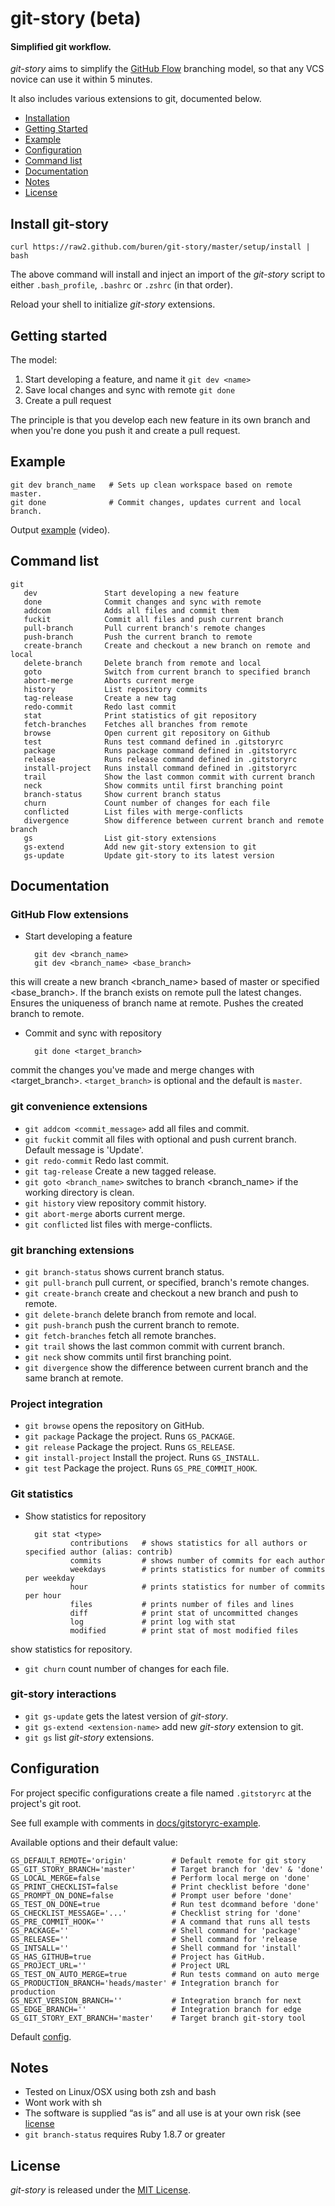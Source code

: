 # git-story (beta)

#### Simplified git workflow.

_git-story_ aims to simplify the [GitHub Flow](http://scottchacon.com/2011/08/31/github-flow.html) branching model, so that any VCS novice can use it within 5 minutes.

It also includes various extensions to git, documented below.

* [Installation](#install-git-story)
* [Getting Started](#getting-started)
* [Example](#example)
* [Configuration](#configuration)
* [Command list](#command-list)
* [Documentation](#documentation)
* [Notes](#notes)
* [License](#license)

## Install git-story

    curl https://raw2.github.com/buren/git-story/master/setup/install | bash
The above command will install and inject an import of the _git-story_ script to either `.bash_profile`, `.bashrc` or `.zshrc` (in that order).

Reload your shell to initialize _git-story_ extensions.

## Getting started


The model:

1. Start developing a feature, and name it `git dev <name>`
2. Save local changes and sync with remote `git done`
3. Create a pull request

The principle is that you develop each new feature in its own branch and when
you're done you push it and create a pull request.

## Example

    git dev branch_name   # Sets up clean workspace based on remote master.
    git done              # Commit changes, updates current and local branch.
Output [example](http://showterm.io/f25fff6593f82dcdab7d1) (video).

## Command list

    git
       dev               Start developing a new feature
       done              Commit changes and sync with remote
       addcom            Adds all files and commit them
       fuckit            Commit all files and push current branch
       pull-branch       Pull current branch's remote changes
       push-branch       Push the current branch to remote
       create-branch     Create and checkout a new branch on remote and local
       delete-branch     Delete branch from remote and local
       goto              Switch from current branch to specified branch
       abort-merge       Aborts current merge
       history           List repository commits
       tag-release       Create a new tag
       redo-commit       Redo last commit
       stat              Print statistics of git repository
       fetch-branches    Fetches all branches from remote
       browse            Open current git repository on Github
       test              Runs test command defined in .gitstoryrc
       package           Runs package command defined in .gitstoryrc
       release           Runs release command defined in .gitstoryrc
       install-project   Runs install command defined in .gitstoryrc
       trail             Show the last common commit with current branch
       neck              Show commits until first branching point
       branch-status     Show current branch status
       churn             Count number of changes for each file
       conflicted        List files with merge-conflicts
       divergence        Show difference between current branch and remote branch
       gs                List git-story extensions
       gs-extend         Add new git-story extension to git
       gs-update         Update git-story to its latest version


## Documentation

### GitHub Flow extensions

* Start developing a feature

        git dev <branch_name>
        git dev <branch_name> <base_branch>
this will create a new branch <branch_name> based of master or specified <base_branch>. If the branch exists on remote pull the latest changes. Ensures the uniqueness of branch name at remote. Pushes the created branch to remote.
* Commit and sync with repository

        git done <target_branch>
commit the changes you've made and merge changes with <target_branch>.
`<target_branch>` is optional and the default is `master`.

### git convenience extensions
* `git addcom <commit_message>` add all files and commit.
* `git fuckit` commit all files with optional <message> and push current branch. Default message is 'Update'.
* `git redo-commit` Redo last commit.
* `git tag-release` Create a new tagged release.
* `git goto <branch_name>` switches to branch <branch_name> if the working directory is clean.
* `git history` view repository commit history.
* `git abort-merge` aborts current merge.
* `git conflicted` list files with merge-conflicts.

### git branching extensions
* `git branch-status` shows current branch status.
* `git pull-branch` pull current, or specified, branch's remote changes.
* `git create-branch` create and checkout a new branch and push to remote.
* `git delete-branch` delete branch from remote and local.
* `git push-branch` push the current branch to remote.
* `git fetch-branches` fetch all remote branches.
* `git trail` shows the last common commit with current branch.
* `git neck` show commits until first branching point.
* `git divergence` show the difference between current branch and the same branch at remote.

### Project integration
* `git browse`  opens the repository on GitHub.
* `git package` Package the project. Runs `GS_PACKAGE`.
* `git release` Package the project. Runs `GS_RELEASE`.
* `git install-project` Install the project. Runs `GS_INSTALL`.
* `git test`    Package the project. Runs `GS_PRE_COMMIT_HOOK`.

### Git statistics
* Show statistics for repository

        git stat <type>
                contributions   # shows statistics for all authors or specified author (alias: contrib)
                commits         # shows number of commits for each author
                weekdays        # prints statistics for number of commits per weekday
                hour            # prints statistics for number of commits per hour
                files           # prints number of files and lines
                diff            # print stat of uncommitted changes
                log             # print log with stat
                modified        # print stat of most modified files
show statistics for repository.
* `git churn` count number of changes for each file.

### git-story interactions
* `git gs-update` gets the latest version of _git-story_.
* `git gs-extend <extension-name>` add new _git-story_ extension to git.
* `git gs` list _git-story_ extensions.


## Configuration
For project specific configurations create a file named `.gitstoryrc` at the project's git root.

See full example with comments in [docs/gitstoryrc-example](https://github.com/buren/git-story/blob/master/docs/gitstoryrc-example).

Available options and their default value:

    GS_DEFAULT_REMOTE='origin'          # Default remote for git story
    GS_GIT_STORY_BRANCH='master'        # Target branch for 'dev' & 'done'
    GS_LOCAL_MERGE=false                # Perform local merge on 'done'
    GS_PRINT_CHECKLIST=false            # Print checklist before 'done'
    GS_PROMPT_ON_DONE=false             # Prompt user before 'done'
    GS_TEST_ON_DONE=true                # Run test dcommand before 'done'
    GS_CHECKLIST_MESSAGE='...'          # Checklist string for 'done'
    GS_PRE_COMMIT_HOOK=''               # A command that runs all tests
    GS_PACKAGE=''                       # Shell command for 'package'
    GS_RELEASE=''                       # Shell command for 'release
    GS_INTSALL=''                       # Shell command for 'install'
    GS_HAS_GITHUB=true                  # Project has GitHub.
    GS_PROJECT_URL=''                   # Project URL
    GS_TEST_ON_AUTO_MERGE=true          # Run tests command on auto merge
    GS_PRODUCTION_BRANCH='heads/master' # Integration branch for production
    GS_NEXT_VERSION_BRANCH=''           # Integration branch for next
    GS_EDGE_BRANCH=''                   # Integration branch for edge
    GS_GIT_STORY_EXT_BRANCH='master'    # Target branch git-story tool
Default [config](https://github.com/buren/git-story/blob/master/config).

## Notes
* Tested on Linux/OSX using both zsh and bash
* Wont work with sh
* The software is supplied “as is” and all use is at your own risk (see [license](https://github.com/buren/git-story/blob/master/LICENSE)
* `git branch-status` requires Ruby 1.8.7 or greater

## License
_git-story_ is released under the [MIT License](https://github.com/buren/git-story/blob/master/LICENSE).
